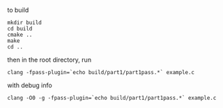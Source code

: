to build
```
mkdir build
cd build
cmake ..
make
cd ..
```

then in the root directory, run
```
clang -fpass-plugin=`echo build/part1/part1pass.*` example.c
```


with debug info
```
clang -O0 -g -fpass-plugin=`echo build/part1/part1pass.*` example.c
```